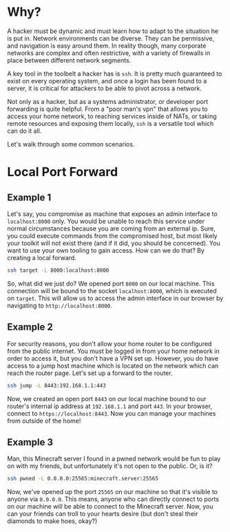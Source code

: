 # Why?

A hacker must be dynamic and must learn how to adapt to the situation he is put in. Network environments can be diverse. They can be permissive, and navigation is easy around them. In reality though, many corporate networks are complex and often restrictive, with a variety of firewalls in place between different network segments.

A key tool in the toolbelt a hacker has is `ssh`. It is pretty much guaranteed to exist on every operating system, and once a login has been found to a server, it is critical for attackers to be able to pivot across a network.

Not only as a hacker, but as a systems administrator, or developer port forwarding is quite helpful. From a "poor man's vpn" that allows you to access your home network, to reaching services inside of NATs, or taking remote resources and exposing them locally, `ssh` is a versatile tool which can do it all.

Let's walk through some common scenarios.

# Local Port Forward

## Example 1

Let's say, you compromise as machine that exposes an admin interface to `localhost:8000` only. You would be unable to reach this service under normal circumstances because you are coming from an external ip. Sure, you could execute commands from the compromised host, but most likely your toolkit will not exist there (and if it did, you should be concerned). You want to use your own tooling to gain access. How can we do that? By creating a local forward.

```bash
ssh target -L 8000:localhost:8000
```

So, what did we just do? We opened port `8000` on our local machine. This connection will be bound to the socket `localhost:8000`, which is executed on `target`. This will allow us to access the admin interface in our browser by navigating to `http://localhost:8000`.

## Example 2

For security reasons, you don't allow your home router to be configured from the public internet. You must be logged in from your home network in order to access it, but you don't have a VPN set up. However, you do have access to a jump host machine which is located on the network which can reach the router page. Let's set up a forward to the router.

```bash
ssh jump -L 8443:192.168.1.1:443
```

Now, we created an open port `8443` on our local machine bound to our router's internal ip address at `192.168.1.1` and port  `443`. In your browser, connect to `https://localhost:8443`. Now you can manage your machines from outside of the home!

## Example 3

Man, this Minecraft server I found in a pwned network would be fun to play on with my friends, but unfortunately it's not open to the public. Or, is it?

```bash
ssh pwned -L 0.0.0.0:25565:minecraft.server:25565
```

Now, we've opened up the port `25565` on our machine so that it's visible to anyone via `0.0.0.0`. This means, anyone who can directly connect to ports on our machine will be able to connect to the Minecraft server. Now, you can your friends can troll to your hearts desire (but don't steal their diamonds to make hoes, okay?)